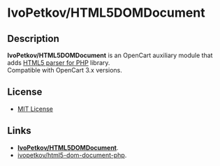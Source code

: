 # IvoPetkov/HTML5DOMDocument

## Description
**IvoPetkov/HTML5DOMDocument** is an OpenCart auxiliary module that adds [HTML5 parser for PHP](https://github.com/ivopetkov/html5-dom-document-php) library.  
Compatible with OpenCart 3.x versions.

## License
* [MIT License](../LICENSE.txt)

## Links
* [**IvoPetkov/HTML5DOMDocument**](https://github.com/ocmod-space/lib-html5domdocument).
* [ivopetkov/html5-dom-document-php](https://github.com/ivopetkov/html5-dom-document-php).
